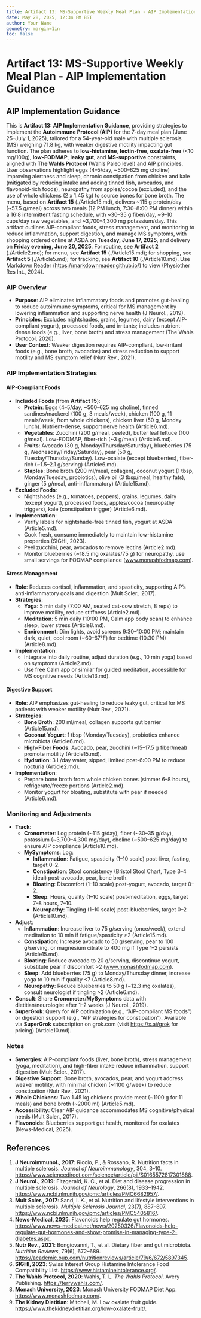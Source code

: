 ```yaml
---
title: Artifact 13: MS-Supportive Weekly Meal Plan - AIP Implementation Guidance
date: May 28, 2025, 12:34 PM BST
author: Your Name
geometry: margin=1in
toc: false
---
```

# Artifact 13: MS-Supportive Weekly Meal Plan - AIP Implementation Guidance

## AIP Implementation Guidance

This is **Artifact 13: AIP Implementation Guidance**, providing strategies to implement the **Autoimmune Protocol (AIP)** for the 7-day meal plan (June 25–July 1, 2025), tailored for a 54-year-old male with multiple sclerosis (MS) weighing 71.8 kg, with weaker digestive motility impacting gut function. The plan adheres to **low-histamine**, **lectin-free**, **oxalate-free** (&lt;10 mg/100g), **low-FODMAP**, **leaky gut**, and **MS-supportive** constraints, aligned with **The Wahls Protocol** (Wahls Paleo level) and AIP principles. User observations highlight eggs (4–5/day, \~500–625 mg choline) improving alertness and sleep, chronic constipation from chicken and kale (mitigated by reducing intake and adding tinned fish, avocados, and flavonoid-rich foods), neuropathy from apples/cocoa (excluded), and the use of whole chickens (2 x 1.45 kg) to source bones for bone broth. The menu, based on **Artifact 15** (./Article15.md), delivers \~115 g protein/day (\~57.5 g/meal) across two meals (12 PM lunch, 7:30–8:00 PM dinner) within a 16:8 intermittent fasting schedule, with \~30–35 g fiber/day, \~9–10 cups/day raw vegetables, and \~3,700–4,300 mg potassium/day. This artifact outlines AIP-compliant foods, stress management, and monitoring to reduce inflammation, support digestion, and manage MS symptoms, with shopping ordered online at ASDA on **Tuesday, June 17, 2025**, and delivery on **Friday evening, June 20, 2025**. For routine, see **Artifact 2** (./Article2.md); for menu, see **Artifact 15** (./Article15.md); for shopping, see **Artifact 5** (./Article5.md); for tracking, see **Artifact 10** (./Article10.md). Use Markdown Reader (https://markdownreader.github.io/) to view (Physiother Res Int., 2024).

### AIP Overview

- **Purpose**: AIP eliminates inflammatory foods and promotes gut-healing to reduce autoimmune symptoms, critical for MS management by lowering inflammation and supporting nerve health (J Neurol., 2019).
- **Principles**: Excludes nightshades, grains, legumes, dairy (except AIP-compliant yogurt), processed foods, and irritants; includes nutrient-dense foods (e.g., liver, bone broth) and stress management (The Wahls Protocol, 2020).
- **User Context**: Weaker digestion requires AIP-compliant, low-irritant foods (e.g., bone broth, avocados) and stress reduction to support motility and MS symptom relief (Nutr Rev., 2021).

### AIP Implementation Strategies

#### AIP-Compliant Foods

- **Included Foods** (from **Artifact 15**):
  - **Protein**: Eggs (4–5/day, \~500–625 mg choline), tinned sardines/mackerel (100 g, 3 meals/week), chicken (100 g, 11 meals/week, from whole chickens), chicken liver (50 g, Monday lunch). Nutrient-dense, support nerve health (Article6.md).
  - **Vegetables**: Zucchini (200 g/meal, peeled), butter leaf lettuce (100 g/meal). Low-FODMAP, fiber-rich (\~3 g/meal) (Article6.md).
  - **Fruits**: Avocado (30 g, Monday/Thursday/Saturday), blueberries (75 g, Wednesday/Friday/Saturday), pear (50 g, Tuesday/Thursday/Sunday). Low-oxalate (except blueberries), fiber-rich (\~1.5–2.1 g/serving) (Article6.md).
  - **Staples**: Bone broth (200 ml/meal, collagen), coconut yogurt (1 tbsp, Monday/Tuesday, probiotics), olive oil (3 tbsp/meal, healthy fats), ginger (5 g/meal, anti-inflammatory) (Article15.md).
- **Excluded Foods**:
  - Nightshades (e.g., tomatoes, peppers), grains, legumes, dairy (except yogurt), processed foods, apples/cocoa (neuropathy triggers), kale (constipation trigger) (Article6.md).
- **Implementation**:
  - Verify labels for nightshade-free tinned fish, yogurt at ASDA (Article5.md).
  - Cook fresh, consume immediately to maintain low-histamine properties (SIGHI, 2023).
  - Peel zucchini, pear, avocados to remove lectins (Article2.md).
  - Monitor blueberries (\~18.5 mg oxalates/75 g) for neuropathy, use small servings for FODMAP compliance (www.monashfodmap.com).

#### Stress Management

- **Role**: Reduces cortisol, inflammation, and spasticity, supporting AIP’s anti-inflammatory goals and digestion (Mult Scler., 2017).
- **Strategies**:
  - **Yoga**: 5 min daily (7:00 AM, seated cat-cow stretch, 8 reps) to improve motility, reduce stiffness (Article2.md).
  - **Meditation**: 5 min daily (10:00 PM, Calm app body scan) to enhance sleep, lower stress (Article8.md).
  - **Environment**: Dim lights, avoid screens 9:30–10:00 PM; maintain dark, quiet, cool room (\~60–67°F) for bedtime (10:30 PM) (Article8.md).
- **Implementation**:
  - Integrate into daily routine, adjust duration (e.g., 10 min yoga) based on symptoms (Article2.md).
  - Use free Calm app or similar for guided meditation, accessible for MS cognitive needs (Article13.md).

#### Digestive Support

- **Role**: AIP emphasizes gut-healing to reduce leaky gut, critical for MS patients with weaker motility (Nutr Rev., 2021).
- **Strategies**:
  - **Bone Broth**: 200 ml/meal, collagen supports gut barrier (Article15.md).
  - **Coconut Yogurt**: 1 tbsp (Monday/Tuesday), probiotics enhance microbiota (Article6.md).
  - **High-Fiber Foods**: Avocado, pear, zucchini (\~15–17.5 g fiber/meal) promote motility (Article15.md).
  - **Hydration**: 3 L/day water, sipped, limited post-6:00 PM to reduce nocturia (Article2.md).
- **Implementation**:
  - Prepare bone broth from whole chicken bones (simmer 6–8 hours), refrigerate/freeze portions (Article2.md).
  - Monitor yogurt for bloating, substitute with pear if needed (Article6.md).

### Monitoring and Adjustments

- **Track**:
  - **Cronometer**: Log protein (\~115 g/day), fiber (\~30–35 g/day), potassium (\~3,700–4,300 mg/day), choline (\~500–625 mg/day) to ensure AIP compliance (Article10.md).
  - **MySymptoms**: Log:
    - **Inflammation**: Fatigue, spasticity (1–10 scale) post-liver, fasting, target 0–2.
    - **Constipation**: Stool consistency (Bristol Stool Chart, Type 3–4 ideal) post-avocado, pear, bone broth.
    - **Bloating**: Discomfort (1–10 scale) post-yogurt, avocado, target 0–2.
    - **Sleep**: Hours, quality (1–10 scale) post-meditation, eggs, target 7–8 hours, 7–10.
    - **Neuropathy**: Tingling (1–10 scale) post-blueberries, target 0–2 (Article10.md).
- **Adjust**:
  - **Inflammation**: Increase liver to 75 g/serving (once/week), extend meditation to 10 min if fatigue/spasticity &gt;2 (Article15.md).
  - **Constipation**: Increase avocado to 50 g/serving, pear to 100 g/serving, or magnesium citrate to 400 mg if Type 1–2 persists (Article15.md).
  - **Bloating**: Reduce avocado to 20 g/serving, discontinue yogurt, substitute pear if discomfort &gt;2 (www.monashfodmap.com).
  - **Sleep**: Add blueberries (75 g) to Monday/Thursday dinner, increase yoga to 10 min if quality &lt;7 (Article8.md).
  - **Neuropathy**: Reduce blueberries to 50 g (\~12.3 mg oxalates), consult neurologist if tingling &gt;2 (Article6.md).
- **Consult**: Share **Cronometer**/**MySymptoms** data with dietitian/neurologist after 1–2 weeks (J Neurol., 2019).
- **SuperGrok**: Query for AIP optimization (e.g., “AIP-compliant MS foods”) or digestion support (e.g., “AIP strategies for constipation”). Available via **SuperGrok** subscription on grok.com (visit https://x.ai/grok for pricing) (Article10.md).

### Notes

- **Synergies**: AIP-compliant foods (liver, bone broth), stress management (yoga, meditation), and high-fiber intake reduce inflammation, support digestion (Mult Scler., 2017).
- **Digestive Support**: Bone broth, avocados, pear, and yogurt address weaker motility, with minimal chicken (\~1100 g/week) to reduce constipation (Nutr Rev., 2021).
- **Whole Chickens**: Two 1.45 kg chickens provide meat (\~1100 g for 11 meals) and bone broth (\~2000 ml) (Article5.md).
- **Accessibility**: Clear AIP guidance accommodates MS cognitive/physical needs (Mult Scler., 2017).
- **Flavonoids**: Blueberries support gut health, monitored for oxalates (News-Medical, 2025).

## References

1. **J Neuroimmunol., 2017**: Riccio, P., & Rossano, R. Nutrition facts in multiple sclerosis. *Journal of Neuroimmunology*, 304, 3–10. https://www.sciencedirect.com/science/article/pii/S0165572817301888.
2. **J Neurol., 2019**: Fitzgerald, K. C., et al. Diet and disease progression in multiple sclerosis. *Journal of Neurology*, 266(8), 1933–1942. https://www.ncbi.nlm.nih.gov/pmc/articles/PMC6682957/.
3. **Mult Scler., 2017**: Sand, I. K., et al. Nutrition and lifestyle interventions in multiple sclerosis. *Multiple Sclerosis Journal*, 23(7), 887–897. https://www.ncbi.nlm.nih.gov/pmc/articles/PMC5405816/.
4. **News-Medical, 2025**: Flavonoids help regulate gut hormones. https://www.news-medical.net/news/20250326/Flavonoids-help-regulate-gut-hormones-and-show-promise-in-managing-type-2-diabetes.aspx.
5. **Nutr Rev., 2021**: Bongiovanni, T., et al. Dietary fiber and gut microbiota. *Nutrition Reviews*, 79(6), 672–689. https://academic.oup.com/nutritionreviews/article/79/6/672/5897345.
6. **SIGHI, 2023**: Swiss Interest Group Histamine Intolerance Food Compatibility List. https://www.histamineintolerance.org/.
7. **The Wahls Protocol, 2020**: Wahls, T. L. *The Wahls Protocol*. Avery Publishing. https://terrywahls.com/.
8. **Monash University, 2023**: Monash University FODMAP Diet App. https://www.monashfodmap.com/.
9. **The Kidney Dietitian**: Mitchell, M. Low oxalate fruit guide. https://www.thekidneydietitian.org/low-oxalate-fruit/. 